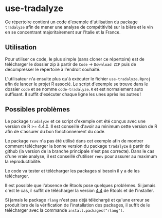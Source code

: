 # use-tradalyze

Ce répertoire contient un code d'exemple d'utilisation du package `tradalyze` afin de mener une analyse de compétitivité sur la bière et le vin en se concentrant majoritairement sur l'Italie et la France.

## Utilisation

Pour utiliser ce code, le plus simple (sans cloner ce répertoire) est de télécharger le dossier zip à partir de `Code` $\rightarrow$ `Download ZIP` puis de décompresser le répertoire à l'endroit souhaité.

L'utilisateur n'a ensuite plus qu'à exécuter le fichier `use-tradalyze.Rproj` afin de lancer le projet R associé. Le script d'exemple se trouve dans le dossier `code` et se nomme `code-tradalyze.R` et est normalement auto suffisant. Il suffit d'exécuter chaque ligne les unes après les autres !

## Possibles problèmes

Le package `tradalyze` et ce script d'exemple ont été conçus avec une version de R \>= 4.4.0. Il est conseillé d'avoir au minimum cette version de R afin de s'assurer du bon fonctionnement du code.

Le package `renv` n'a pas été utilisé dans cet exemple afin de montrer comment télécharger la bonne version du package `tradalyze` à partir de github (la version de la branche principale n'est pas correcte). Dans le cas d'une vraie analyse, il est conseillé d'utiliser `renv` pour assurer au maximum la reproductibilité.

Le code va tester et télécharger les packages si besoin il y a de les télécharger.

Il est possible que l'absence de Rtools pose quelques problèmes. Si jamais c'est le cas, il suffit de télécharger la version [4.4](https://cran.r-project.org/bin/windows/Rtools/) de Rtools et de l'installer.

Si jamais le package `rlang` n'est pas déjà téléchargé et qu'une erreur se produit lors de la vérification de l'installation des packages, il suffit de le télécharger avec la commande `install.packages("rlang")`.
